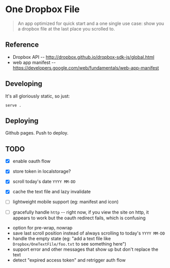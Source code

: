 # One Dropbox File

> An app optimized for quick start and a one single use case: show you a dropbox file at the last place you scrolled to.

## Reference

* Dropbox API -- http://dropbox.github.io/dropbox-sdk-js/global.html
* web app manifest -- https://developers.google.com/web/fundamentals/web-app-manifest

## Developing

It's all gloriously static, so just:

    serve .

## Deploying

Github pages. Push to deploy.

## TODO

- [x] enable oauth flow
- [x] store token in localstorage?
- [x] scroll today's date `YYYY MM-DD`
- [x] cache the text file and lazy invalidate

- [ ] lightweight mobile support (eg: manifest and icon)
- [ ] gracefully handle `http` -- right now, if you view the site on http, it appears to work but the oauth redirect fails, which is confusing

* option for pre-wrap, nowrap
* save last scroll position instead of always scrolling to today's `YYYY MM-DD`
* handle the empty state (eg: "add a text file like `Dropbox/OneTextFile/foo.txt` to see something here")
* support error and other messages that show up but don't replace the text
* detect "expired access token" and retrigger auth flow